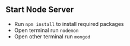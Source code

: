 
## Start Node Server

- Run `npm install` to install required packages 
- Open terminal run `nodemon`
- Open other terminal run `mongod`
